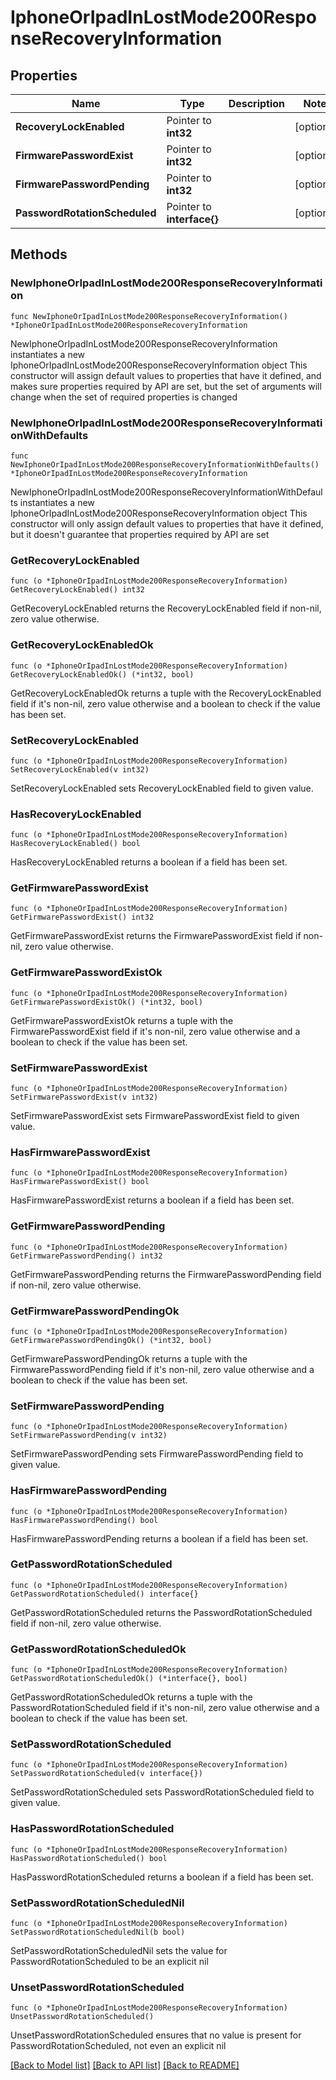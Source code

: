 # IphoneOrIpadInLostMode200ResponseRecoveryInformation

## Properties

Name | Type | Description | Notes
------------ | ------------- | ------------- | -------------
**RecoveryLockEnabled** | Pointer to **int32** |  | [optional] 
**FirmwarePasswordExist** | Pointer to **int32** |  | [optional] 
**FirmwarePasswordPending** | Pointer to **int32** |  | [optional] 
**PasswordRotationScheduled** | Pointer to **interface{}** |  | [optional] 

## Methods

### NewIphoneOrIpadInLostMode200ResponseRecoveryInformation

`func NewIphoneOrIpadInLostMode200ResponseRecoveryInformation() *IphoneOrIpadInLostMode200ResponseRecoveryInformation`

NewIphoneOrIpadInLostMode200ResponseRecoveryInformation instantiates a new IphoneOrIpadInLostMode200ResponseRecoveryInformation object
This constructor will assign default values to properties that have it defined,
and makes sure properties required by API are set, but the set of arguments
will change when the set of required properties is changed

### NewIphoneOrIpadInLostMode200ResponseRecoveryInformationWithDefaults

`func NewIphoneOrIpadInLostMode200ResponseRecoveryInformationWithDefaults() *IphoneOrIpadInLostMode200ResponseRecoveryInformation`

NewIphoneOrIpadInLostMode200ResponseRecoveryInformationWithDefaults instantiates a new IphoneOrIpadInLostMode200ResponseRecoveryInformation object
This constructor will only assign default values to properties that have it defined,
but it doesn't guarantee that properties required by API are set

### GetRecoveryLockEnabled

`func (o *IphoneOrIpadInLostMode200ResponseRecoveryInformation) GetRecoveryLockEnabled() int32`

GetRecoveryLockEnabled returns the RecoveryLockEnabled field if non-nil, zero value otherwise.

### GetRecoveryLockEnabledOk

`func (o *IphoneOrIpadInLostMode200ResponseRecoveryInformation) GetRecoveryLockEnabledOk() (*int32, bool)`

GetRecoveryLockEnabledOk returns a tuple with the RecoveryLockEnabled field if it's non-nil, zero value otherwise
and a boolean to check if the value has been set.

### SetRecoveryLockEnabled

`func (o *IphoneOrIpadInLostMode200ResponseRecoveryInformation) SetRecoveryLockEnabled(v int32)`

SetRecoveryLockEnabled sets RecoveryLockEnabled field to given value.

### HasRecoveryLockEnabled

`func (o *IphoneOrIpadInLostMode200ResponseRecoveryInformation) HasRecoveryLockEnabled() bool`

HasRecoveryLockEnabled returns a boolean if a field has been set.

### GetFirmwarePasswordExist

`func (o *IphoneOrIpadInLostMode200ResponseRecoveryInformation) GetFirmwarePasswordExist() int32`

GetFirmwarePasswordExist returns the FirmwarePasswordExist field if non-nil, zero value otherwise.

### GetFirmwarePasswordExistOk

`func (o *IphoneOrIpadInLostMode200ResponseRecoveryInformation) GetFirmwarePasswordExistOk() (*int32, bool)`

GetFirmwarePasswordExistOk returns a tuple with the FirmwarePasswordExist field if it's non-nil, zero value otherwise
and a boolean to check if the value has been set.

### SetFirmwarePasswordExist

`func (o *IphoneOrIpadInLostMode200ResponseRecoveryInformation) SetFirmwarePasswordExist(v int32)`

SetFirmwarePasswordExist sets FirmwarePasswordExist field to given value.

### HasFirmwarePasswordExist

`func (o *IphoneOrIpadInLostMode200ResponseRecoveryInformation) HasFirmwarePasswordExist() bool`

HasFirmwarePasswordExist returns a boolean if a field has been set.

### GetFirmwarePasswordPending

`func (o *IphoneOrIpadInLostMode200ResponseRecoveryInformation) GetFirmwarePasswordPending() int32`

GetFirmwarePasswordPending returns the FirmwarePasswordPending field if non-nil, zero value otherwise.

### GetFirmwarePasswordPendingOk

`func (o *IphoneOrIpadInLostMode200ResponseRecoveryInformation) GetFirmwarePasswordPendingOk() (*int32, bool)`

GetFirmwarePasswordPendingOk returns a tuple with the FirmwarePasswordPending field if it's non-nil, zero value otherwise
and a boolean to check if the value has been set.

### SetFirmwarePasswordPending

`func (o *IphoneOrIpadInLostMode200ResponseRecoveryInformation) SetFirmwarePasswordPending(v int32)`

SetFirmwarePasswordPending sets FirmwarePasswordPending field to given value.

### HasFirmwarePasswordPending

`func (o *IphoneOrIpadInLostMode200ResponseRecoveryInformation) HasFirmwarePasswordPending() bool`

HasFirmwarePasswordPending returns a boolean if a field has been set.

### GetPasswordRotationScheduled

`func (o *IphoneOrIpadInLostMode200ResponseRecoveryInformation) GetPasswordRotationScheduled() interface{}`

GetPasswordRotationScheduled returns the PasswordRotationScheduled field if non-nil, zero value otherwise.

### GetPasswordRotationScheduledOk

`func (o *IphoneOrIpadInLostMode200ResponseRecoveryInformation) GetPasswordRotationScheduledOk() (*interface{}, bool)`

GetPasswordRotationScheduledOk returns a tuple with the PasswordRotationScheduled field if it's non-nil, zero value otherwise
and a boolean to check if the value has been set.

### SetPasswordRotationScheduled

`func (o *IphoneOrIpadInLostMode200ResponseRecoveryInformation) SetPasswordRotationScheduled(v interface{})`

SetPasswordRotationScheduled sets PasswordRotationScheduled field to given value.

### HasPasswordRotationScheduled

`func (o *IphoneOrIpadInLostMode200ResponseRecoveryInformation) HasPasswordRotationScheduled() bool`

HasPasswordRotationScheduled returns a boolean if a field has been set.

### SetPasswordRotationScheduledNil

`func (o *IphoneOrIpadInLostMode200ResponseRecoveryInformation) SetPasswordRotationScheduledNil(b bool)`

 SetPasswordRotationScheduledNil sets the value for PasswordRotationScheduled to be an explicit nil

### UnsetPasswordRotationScheduled
`func (o *IphoneOrIpadInLostMode200ResponseRecoveryInformation) UnsetPasswordRotationScheduled()`

UnsetPasswordRotationScheduled ensures that no value is present for PasswordRotationScheduled, not even an explicit nil

[[Back to Model list]](../README.md#documentation-for-models) [[Back to API list]](../README.md#documentation-for-api-endpoints) [[Back to README]](../README.md)


